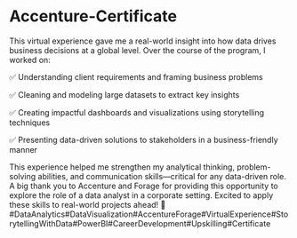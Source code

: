 # Accenture-Certificate
This virtual experience gave me a real-world insight into how data drives business decisions at a global level. Over the course of the program, 
I worked on: 

✅️ Understanding client requirements and framing business problems

✅️ Cleaning and modeling large datasets to extract key insights

✅️ Creating impactful dashboards and visualizations using storytelling techniques

✅️ Presenting data-driven solutions to stakeholders in a business-friendly manner

This experience helped me strengthen my analytical thinking, problem-solving abilities, and communication skills—critical for any data-driven role.
A big thank you to Accenture and Forage for providing this opportunity to explore the role of a data analyst in a corporate setting.
Excited to apply these skills to real-world projects ahead! 
🚀#DataAnalytics#DataVisualization#AccentureForage#VirtualExperience#StorytellingWithData#PowerBI#CareerDevelopment#Upskilling#Certificate
